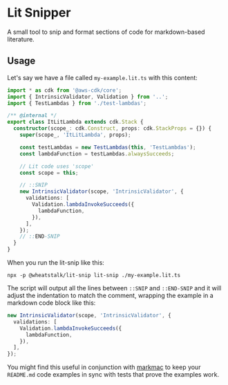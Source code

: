 # Lit Snipper

A small tool to snip and format sections of code for markdown-based
literature.

## Usage

Let's say we have a file called `my-example.lit.ts` with this content:

```ts
import * as cdk from '@aws-cdk/core';
import { IntrinsicValidator, Validation } from '..';
import { TestLambdas } from './test-lambdas';

/** @internal */
export class ItLitLambda extends cdk.Stack {
  constructor(scope_: cdk.Construct, props: cdk.StackProps = {}) {
    super(scope_, 'ItLitLambda', props);

    const testLambdas = new TestLambdas(this, 'TestLambdas');
    const lambdaFunction = testLambdas.alwaysSucceeds;

    // Lit code uses 'scope'
    const scope = this;

    // ::SNIP
    new IntrinsicValidator(scope, 'IntrinsicValidator', {
      validations: [
        Validation.lambdaInvokeSucceeds({
          lambdaFunction,
        }),
      ],
    });
    // ::END-SNIP
  }
}
```

When you run the lit-snip like this:

```shell
npx -p @wheatstalk/lit-snip lit-snip ./my-example.lit.ts
```

The script will output all the lines between `::SNIP` and `::END-SNIP` and it
will adjust the indentation to match the comment, wrapping the example in a
markdown code block like this:

```ts
new IntrinsicValidator(scope, 'IntrinsicValidator', {
  validations: [
    Validation.lambdaInvokeSucceeds({
      lambdaFunction,
    }),
  ],
});
```

You might find this useful in conjunction with [markmac][1] to keep your
`README.md` code examples in sync with tests that prove the examples work.

[1]: https://github.com/awslabs/markmac